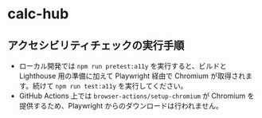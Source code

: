 # calc-hub

## アクセシビリティチェックの実行手順

- ローカル開発では `npm run pretest:a11y` を実行すると、ビルドと Lighthouse 用の準備に加えて Playwright 経由で Chromium が取得されます。続けて `npm run test:a11y` を実行してください。
- GitHub Actions 上では `browser-actions/setup-chromium` が Chromium を提供するため、Playwright からのダウンロードは行われません。
